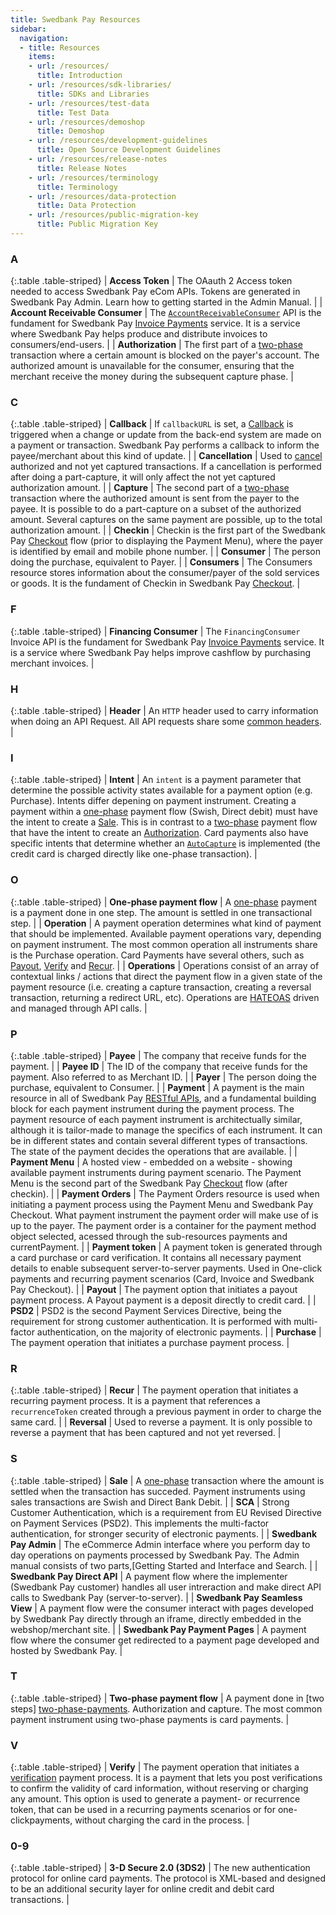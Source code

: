 ```yaml
---
title: Swedbank Pay Resources
sidebar:
  navigation:
  - title: Resources
    items:
    - url: /resources/
      title: Introduction
    - url: /resources/sdk-libraries/
      title: SDKs and Libraries
    - url: /resources/test-data
      title: Test Data
    - url: /resources/demoshop
      title: Demoshop
    - url: /resources/development-guidelines
      title: Open Source Development Guidelines
    - url: /resources/release-notes
      title: Release Notes
    - url: /resources/terminology
      title: Terminology
    - url: /resources/data-protection
      title: Data Protection
    - url: /resources/public-migration-key
      title: Public Migration Key
---
```


### A

{:.table .table-striped}
| **Access Token**                | The OAauth 2 Access token needed to access Swedbank Pay eCom APIs. Tokens are generated in Swedbank Pay Admin. Learn how to getting started in the Admin Manual.                                                                                                                                                                                                                                                                                                                                                                                                                                                                                                            |
| **Account Receivable Consumer** | The [`AccountReceivableConsumer`][invoice-url] API is the fundament for Swedbank Pay [Invoice Payments][invoice-url] service. It is a service where Swedbank Pay helps produce and distribute invoices to consumers/end-users.                                                                                                                                                                                                                                                                                                                                                                                                                                              |
| **Authorization**               | The first part of a [two-phase][two-phase-payments] transaction where a certain amount is blocked on the payer's account. The authorized amount is unavailable for the consumer, ensuring that the merchant receive the money during the subsequent capture phase.                                                                                                                                                                                                                                                                                                                                                                                                          |

### C

{:.table .table-striped}
| **Callback**                    | If `callbackURL` is set, a [Callback][callback-url] is triggered when a change or update from the back-end system are made on a payment or transaction. Swedbank Pay performs a callback to inform the payee/merchant about this kind of update.                                                                                                                                                                                                                                                                                                                                                                                                                            |
| **Cancellation**                | Used to [cancel][cancel-url] authorized and not yet captured transactions. If a cancellation is performed after doing a part-capture, it will only affect the not yet captured authorization amount.                                                                                                                                                                                                                                                                                                                                                                                                                                                                        |
| **Capture**                     | The second part of a [two-phase][two-phase-payments] transaction where the authorized amount is sent from the payer to the payee. It is possible to do a part-capture on a subset of the authorized amount. Several captures on the same payment are possible, up to the total authorization amount.                                                                                                                                                                                                                                                                                                                                                                        |
| **Checkin**                     | Checkin is the first part of the Swedbank Pay [Checkout][checkout-url] flow (prior to displaying the Payment Menu), where the payer is identified by email and mobile phone number.                                                                                                                                                                                                                                                                                                                                                                                                                                                                                         |
| **Consumer**                    | The person doing the purchase, equivalent to Payer.                                                                                                                                                                                                                                                                                                                                                                                                                                                                                                                                                                                                                         |
| **Consumers**                   | The Consumers resource stores information about the consumer/payer of the sold services or goods. It is the fundament of Checkin in Swedbank Pay [Checkout][checkout-url].                                                                                                                                                                                                                                                                                                                                                                                                                                                                                                  |

### F

{:.table .table-striped}
| **Financing Consumer**          | The `FinancingConsumer` Invoice API  is the fundament for Swedbank Pay [Invoice Payments][invoice-url] service. It is a service where Swedbank Pay helps improve cashflow by purchasing merchant invoices.                                                                                                                                                                                                                                                                                                                                                                                                                                                                  |

### H

{:.table .table-striped}
| **Header**                      | An `HTTP` header used to carry information when doing an API Request. All API requests share some [common headers][common-headers].                                                                                                                                                                                                                                                                                                                                                                                                                                                                                                                                         |

### I

{:.table .table-striped}
| **Intent**                      | An `intent` is a payment parameter that determine the possible activity states available for a payment option (e.g. Purchase). Intents differ depening on payment instrument. Creating a payment within a [one-phase][one-phase-url] payment flow (Swish, Direct debit) must have the intent to create a [Sale][sale-authorization-url]. This is in contrast to a [two-phase][two-phase-payments] payment flow that have the intent to create an [Authorization][sale-authorization-url]. Card payments also have specific intents that determine whether an [`AutoCapture`][auto-capture] is implemented (the credit card is charged directly like one-phase transaction). |

### O

{:.table .table-striped}
| **One-phase payment flow**      | A [one-phase][one-phase-url] payment is a payment done in one step. The amount is settled in one transactional step.                                                                                                                                                                                                                                                                                                                                                                                                                                                                                                                                                        |
| **Operation**                   | A  payment operation determines what kind of payment that should be implemented. Available payment operations vary, depending on payment instrument. The most common operation all instruments share is the Purchase operation. Card Payments have several others, such  as [Payout][payout], [Verify][verify-url] and [Recur][recur].                                                                                                                                                                                                                                                                                                                                      |
| **Operations**                  | Operations consist of an array of contextual links / actions that direct the payment flow in a given state of the payment resource (i.e. creating a capture transaction, creating a reversal transaction, returning a redirect URL, etc). Operations are [HATEOAS][hateoas] driven and managed through API calls.                                                                                                                                                                                                                                                                                                                                                           |

### P

{:.table .table-striped}
| **Payee**                       | The company that receive funds for the payment.                                                                                                                                                                                                                                                                                                                                                                                                                                                                                                                                                                                                                             |
| **Payee ID**                    | The ID of the company that receive funds for the payment. Also referred to as Merchant ID.                                                                                                                                                                                                                                                                                                                                                                                                                                                                                                                                                                                  |
| **Payer**                       | The person doing the purchase, equivalent to Consumer.                                                                                                                                                                                                                                                                                                                                                                                                                                                                                                                                                                                                                      |
| **Payment**                     | A payment is the main resource in all of Swedbank Pay [RESTful APIs][restful-api], and a fundamental building block for each payment instrument during the payment process. The payment resource of each payment instrument is architectually similar, although it is tailor-made to manage the specifics of each instrument. It can be in different states and contain several different types of transactions. The state of the payment decides the operations that are available.                                                                                                                                                                                        |
| **Payment Menu**                | A hosted view - embedded on a website - showing available payment instruments during payment scenario. The Payment Menu is the second part of the Swedbank Pay [Checkout][checkout-url] flow (after checkin).                                                                                                                                                                                                                                                                                                                                                                                                                                                               |
| **Payment Orders**              | The Payment Orders resource is used when initiating a payment process using the Payment Menu and Swedbank Pay Checkout. What payment instrument the payment order will make use of is up to the payer. The payment order is a container for the payment method object selected, acessed through the sub-resources payments and currentPayment.                                                                                                                                                                                                                                                                                                                              |
| **Payment token**               | A payment token is generated through a card purchase or card verification. It contains all necessary payment details to enable subsequent server-to-server payments. Used in One-click payments and recurring payment scenarios (Card, Invoice and Swedbank Pay Checkout).                                                                                                                                                                                                                                                                                                                                                                                                  |
| **Payout**                      | The payment option that initiates a payout payment process. A Payout payment is a deposit directly to credit card.                                                                                                                                                                                                                                                                                                                                                                                                                                                                                                                                                          |
| **PSD2**                        | PSD2 is the second Payment Services Directive, being the requirement for strong customer authentication. It is performed with multi-factor authentication, on the majority of electronic payments.                                                                                                                                                                                                                                                                                                                                                                                                                                                                          |
| **Purchase**                    | The payment operation that initiates a purchase payment process.                                                                                                                                                                                                                                                                                                                                                                                                                                                                                                                                                                                                            |

### R

{:.table .table-striped}
| **Recur**                       | The payment operation that initiates a recurring payment process. It is a payment that references a `recurrenceToken` created through a previous payment in order to charge the same card.                                                                                                                                                                                                                                                                                                                                                                                                                                                                                  |
| **Reversal**                    | Used to reverse a payment. It is only possible to reverse a payment that has been captured and not yet reversed.                                                                                                                                                                                                                                                                                                                                                                                                                                                                                                                                                            |

### S

{:.table .table-striped}
| **Sale**                        | A [one-phase][one-phase-url] transaction where the amount is settled when the transaction has succeded. Payment instruments using sales transactions are Swish and Direct Bank Debit.                                                                                                                                                                                                                                                                                                                                                                                                                                                                                       |
| **SCA**                         | Strong Customer Authentication, which is a requirement from EU Revised Directive on Payment Services (PSD2). This implements the multi-factor authentication, for stronger security of electronic payments.                                                                                                                                                                                                                                                                                                                                                                                                                                                                 |
| **Swedbank Pay Admin**          | The eCommerce Admin interface where you perform day to day operations on payments processed by Swedbank Pay. The Admin manual consists of two parts,[Getting Started and Interface and Search.                                                                                                                                                                                                                                                                                                                                                                                                                                                                              |
| **Swedbank Pay Direct API**     | A payment flow where the implementer (Swedbank Pay customer) handles all user intreraction and make direct API calls to Swedbank Pay (server-to-server).                                                                                                                                                                                                                                                                                                                                                                                                                                                                                                                    |
| **Swedbank Pay Seamless View**  | A payment flow were the consumer interact with pages developed by Swedbank Pay directly through an iframe, directly embedded in the webshop/merchant site.                                                                                                                                                                                                                                                                                                                                                                                                                                                                                                                  |
| **Swedbank Pay Payment Pages**  | A payment flow where the consumer get redirected to a payment page developed and hosted by Swedbank Pay.                                                                                                                                                                                                                                                                                                                                                                                                                                                                                                                                                                    |

### T

{:.table .table-striped}
| **Two-phase payment flow**      | A payment done in [two steps] [two-phase-payments]. Authorization and capture. The most common payment instrument using two-phase payments is card payments.                                                                                                                                                                                                                                                                                                                                                                                                                                                                                                                |

### V

{:.table .table-striped}
| **Verify**                      | The payment operation that initiates a [verification][verify-url] payment process. It is a payment that lets you post verifications to confirm the validity of card information, without reserving or charging any amount. This option is used to generate a payment- or recurrence token, that can be used in a recurring payments scenarios or for one-clickpayments, without charging the card in the process.                                                                                                                                                                                                                                                           |

### 0-9

{:.table .table-striped}
| **3-D Secure 2.0 (3DS2)**       | The new authentication protocol for online card payments. The protocol is XML-based and designed to be an additional security layer for online credit and debit card transactions.                                                                                                                                                                                                                                                                                                                                                                                                                                                                                          |

[auto-capture]: /payments/card/other-features#capture
[hateoas]: https://en.wikipedia.org/wiki/HATEOAS
[invoice-url]: /payments/invoice/
[two-phase-payments]: /payments#the-fundamentals
[callback-url]:/payments/card/other-features#callback
[cancel-url]: /payments/card/after-payment#cancellations
[checkout-url]: /checkout
[common-headers]: #headers
[restful-api]: payments#connection-and-protocol
[verify-url]: /payments/card/other-features#verify
[one-phase-url]: /payments#the-fundamentals
[payout]: /payments/card/other-features#payout
[recur]: /payments/card/other-features#recur
[sale-authorization-url]: /payments#the-fundamentals

